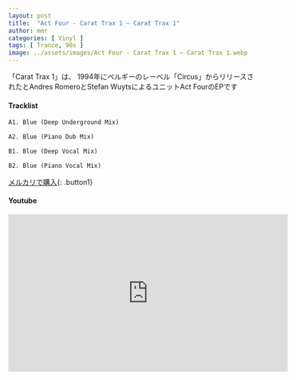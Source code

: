 ```yaml
---
layout: post
title:  "Act Four - Carat Trax 1 – Carat Trax 1"
author: mmr
categories: [ Vinyl ]
tags: [ Trance, 90s ]
image: ../assets/images/Act Four - Carat Trax 1 – Carat Trax 1.webp
---
```


「Carat Trax 1」は、
1994年にベルギーのレーベル「Circus」からリリースされたとAndres RomeroとStefan WuytsによるユニットAct FourのEPです


#### Tracklist
```md
A1. Blue (Deep Underground Mix)

A2. Blue (Piano Dub Mix)

B1. Blue (Deep Vocal Mix)

B2. Blue (Piano Vocal Mix)
```

[メルカリで購入](https://jp.mercari.com/item/m76260753119?afid=6142608987){: .button1}

#### Youtube
<iframe width="560" height="315" src="https://www.youtube.com/embed/F8Grfgp5b9E?si=jIPZbyknlBOtSuTb" title="YouTube video player" frameborder="0" allow="accelerometer; autoplay; clipboard-write; encrypted-media; gyroscope; picture-in-picture; web-share" referrerpolicy="strict-origin-when-cross-origin" allowfullscreen></iframe>